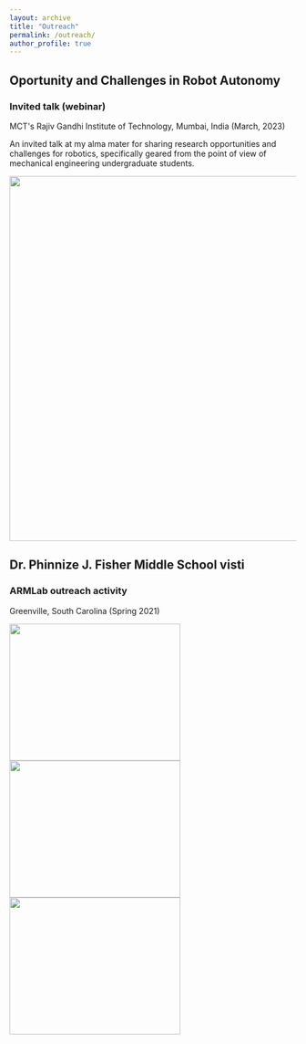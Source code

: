 ```yaml
---
layout: archive
title: "Outreach"
permalink: /outreach/
author_profile: true
---
```


## Oportunity and Challenges in Robot Autonomy
### Invited talk (webinar)
MCT's Rajiv Gandhi Institute of Technology, Mumbai, India (March, 2023)

An invited talk at my alma mater for sharing research opportunities and challenges for robotics, specifically geared from the point of view of mechanical engineering undergraduate students.

<img src="https://github.com/ameyarsalvi/ameyarsalvi.github.io/assets/54649022/831ae404-74eb-491e-ad3b-6e0b8e45923d" width="640" />

## Dr. Phinnize J. Fisher Middle School visti
### ARMLab outreach activity
Greenville, South Carolina (Spring 2021)


<p float="left">
  <img src="https://github.com/ameyarsalvi/ameyarsalvi.github.io/assets/54649022/8a9424b8-6e3d-45ee-ab15-a1ffd03ef2c3" width="300" height ="240"/>
  <img src="https://github.com/ameyarsalvi/ameyarsalvi.github.io/assets/54649022/1f33c2cc-b764-4943-b99c-355c99eb8274" width="300" height="240" /> 
  <img src="https://github.com/ameyarsalvi/ameyarsalvi.github.io/assets/54649022/d4398653-13ea-4a7f-8f9c-e5da03a5cb5a" width="300" height="240" /> 
</p>

